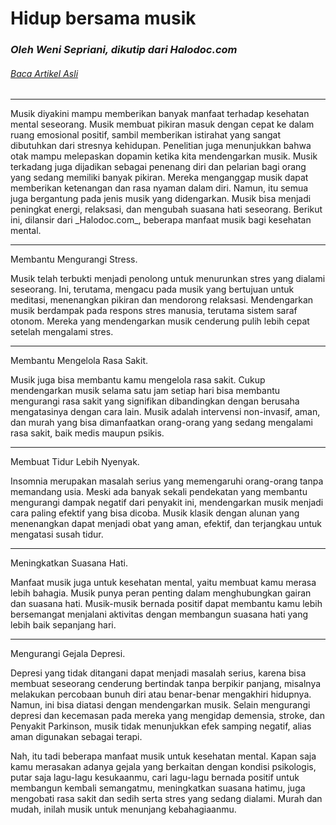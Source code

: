 # Hidup bersama musik

### _Oleh Weni Sepriani, dikutip dari Halodoc.com_
###### [Baca Artikel Asli](https://www.halodoc.com/artikel/gemar-musik-ini-manfaatnya-untuk-kesehatan-mental "artikel asli")
<hr>
    Musik diyakini mampu memberikan banyak manfaat terhadap kesehatan mental seseorang. Musik membuat pikiran masuk dengan cepat ke dalam ruang emosional positif, sambil memberikan istirahat yang sangat dibutuhkan dari stresnya kehidupan. Penelitian juga menunjukkan bahwa otak mampu melepaskan dopamin ketika kita mendengarkan musik. Musik terkadang juga dijadikan sebagai penenang diri dan pelarian bagi orang yang sedang memiliki banyak pikiran. Mereka menganggap musik dapat memberikan ketenangan dan rasa nyaman dalam diri. Namun, itu semua juga bergantung pada jenis musik yang didengarkan. Musik bisa menjadi peningkat energi, relaksasi, dan mengubah suasana hati seseorang. Berikut ini, dilansir dari _Halodoc.com_, beberapa manfaat musik bagi kesehatan mental.
<hr>
 Membantu Mengurangi Stress.
 
 Musik telah terbukti menjadi penolong untuk menurunkan stres yang dialami seseorang. Ini, terutama, mengacu pada musik yang bertujuan untuk meditasi, menenangkan pikiran dan mendorong relaksasi. Mendengarkan musik berdampak pada respons stres manusia, terutama sistem saraf otonom. Mereka yang mendengarkan musik cenderung pulih lebih cepat setelah mengalami stres. 
<hr>
Membantu Mengelola Rasa Sakit.

Musik juga bisa membantu kamu mengelola rasa sakit. Cukup mendengarkan musik selama satu jam setiap hari bisa membantu mengurangi rasa sakit yang signifikan dibandingkan dengan berusaha mengatasinya dengan cara lain. Musik adalah intervensi non-invasif, aman, dan murah yang bisa dimanfaatkan orang-orang yang sedang mengalami rasa sakit, baik medis maupun psikis. 
<hr>
Membuat Tidur Lebih Nyenyak.

Insomnia merupakan masalah serius yang memengaruhi orang-orang tanpa memandang usia. Meski ada banyak sekali pendekatan yang membantu mengurangi dampak negatif dari penyakit ini, mendengarkan musik menjadi cara paling efektif yang bisa dicoba. Musik klasik dengan alunan yang menenangkan dapat menjadi obat yang aman, efektif, dan terjangkau untuk mengatasi susah tidur. 
<hr>
Meningkatkan Suasana Hati.

Manfaat musik juga untuk kesehatan mental, yaitu membuat kamu merasa lebih bahagia. Musik punya peran penting dalam menghubungkan gairan dan suasana hati. Musik-musik bernada positif dapat membantu kamu lebih bersemangat menjalani aktivitas dengan membangun suasana hati yang lebih baik sepanjang hari. 
<hr>
Mengurangi Gejala Depresi.

Depresi yang tidak ditangani dapat menjadi masalah serius, karena bisa membuat seseorang cenderung bertindak tanpa berpikir panjang, misalnya melakukan percobaan bunuh diri atau benar-benar mengakhiri hidupnya. Namun, ini bisa diatasi dengan mendengarkan musik. Selain mengurangi depresi dan kecemasan pada mereka yang mengidap demensia, stroke, dan Penyakit Parkinson, musik tidak menunjukkan efek samping negatif, alias aman digunakan sebagai terapi. 

Nah, itu tadi beberapa manfaat musik untuk kesehatan mental. Kapan saja kamu merasakan adanya gejala yang berkaitan dengan kondisi psikologis, putar saja lagu-lagu kesukaanmu, cari lagu-lagu bernada positif untuk membangun kembali semangatmu, meningkatkan suasana hatimu, juga mengobati rasa sakit dan sedih serta stres yang sedang dialami. Murah dan mudah, inilah musik untuk menunjang kebahagiaanmu. 
